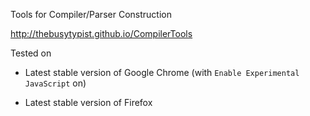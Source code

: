 Tools for Compiler/Parser Construction

http://thebusytypist.github.io/CompilerTools

Tested on
* Latest stable version of Google Chrome
(with `Enable Experimental JavaScript` on)

* Latest stable version of Firefox
